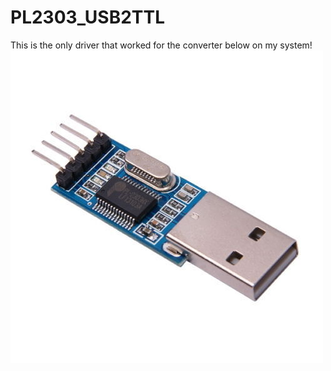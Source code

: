 # PL2303_USB2TTL
This is the only driver that worked for the converter below on my system!
<img align="center" alt="USB to TTL" width="500px" src="s-l500.jpg" />
